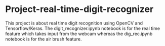 # Project-real-time-digit-recognizer

This project is about real time digit recognition using OpenCV and Tensorflow/Keras.
The digit_recognizer.ipynb notebook is for the real time feature which takes input from the webcam
whereas the dig_rec.ipynb notebook is for the air brush feature.
